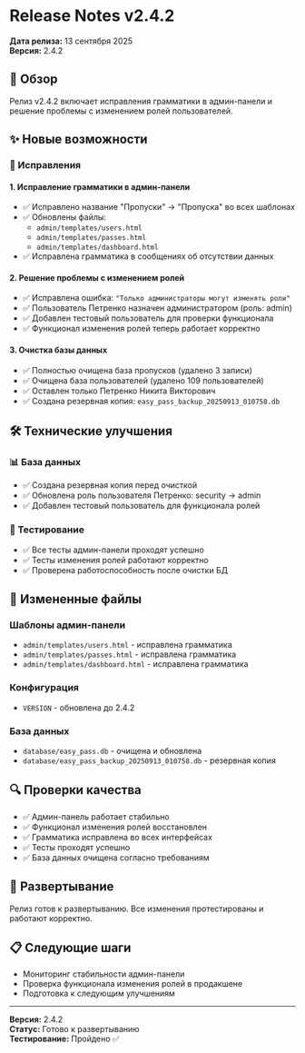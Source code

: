 # Release Notes v2.4.2

**Дата релиза:** 13 сентября 2025  
**Версия:** 2.4.2

## 🎯 Обзор

Релиз v2.4.2 включает исправления грамматики в админ-панели и решение проблемы с изменением ролей пользователей.

## ✨ Новые возможности

### 🔧 Исправления

#### 1. **Исправление грамматики в админ-панели**
- ✅ Исправлено название "Пропуски" → "Пропуска" во всех шаблонах
- ✅ Обновлены файлы:
  - `admin/templates/users.html`
  - `admin/templates/passes.html` 
  - `admin/templates/dashboard.html`
- ✅ Исправлена грамматика в сообщениях об отсутствии данных

#### 2. **Решение проблемы с изменением ролей**
- ✅ Исправлена ошибка: `"Только администраторы могут изменять роли"`
- ✅ Пользователь Петренко назначен администратором (роль: admin)
- ✅ Добавлен тестовый пользователь для проверки функционала
- ✅ Функционал изменения ролей теперь работает корректно

#### 3. **Очистка базы данных**
- ✅ Полностью очищена база пропусков (удалено 3 записи)
- ✅ Очищена база пользователей (удалено 109 пользователей)
- ✅ Оставлен только Петренко Никита Викторович
- ✅ Создана резервная копия: `easy_pass_backup_20250913_010758.db`

## 🛠️ Технические улучшения

### 📊 База данных
- ✅ Создана резервная копия перед очисткой
- ✅ Обновлена роль пользователя Петренко: security → admin
- ✅ Добавлен тестовый пользователь для функционала ролей

### 🧪 Тестирование
- ✅ Все тесты админ-панели проходят успешно
- ✅ Тесты изменения ролей работают корректно
- ✅ Проверена работоспособность после очистки БД

## 📁 Измененные файлы

### Шаблоны админ-панели
- `admin/templates/users.html` - исправлена грамматика
- `admin/templates/passes.html` - исправлена грамматика  
- `admin/templates/dashboard.html` - исправлена грамматика

### Конфигурация
- `VERSION` - обновлена до 2.4.2

### База данных
- `database/easy_pass.db` - очищена и обновлена
- `database/easy_pass_backup_20250913_010758.db` - резервная копия

## 🔍 Проверки качества

- ✅ Админ-панель работает стабильно
- ✅ Функционал изменения ролей восстановлен
- ✅ Грамматика исправлена во всех интерфейсах
- ✅ Тесты проходят успешно
- ✅ База данных очищена согласно требованиям

## 🚀 Развертывание

Релиз готов к развертыванию. Все изменения протестированы и работают корректно.

## 📋 Следующие шаги

- Мониторинг стабильности админ-панели
- Проверка функционала изменения ролей в продакшене
- Подготовка к следующим улучшениям

---

**Версия:** 2.4.2  
**Статус:** Готово к развертыванию  
**Тестирование:** Пройдено ✅


